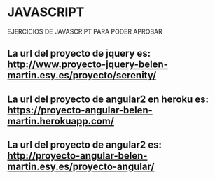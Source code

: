 # JAVASCRIPT
EJERCICIOS DE JAVASCRIPT PARA PODER APROBAR

## La url del proyecto de jquery es: http://www.proyecto-jquery-belen-martin.esy.es/proyecto/serenity/
## La url del proyecto de angular2 en heroku es: https://proyecto-angular-belen-martin.herokuapp.com/
## La url del proyecto de angular2 es: http://proyecto-angular-belen-martin.esy.es/proyecto-angular/